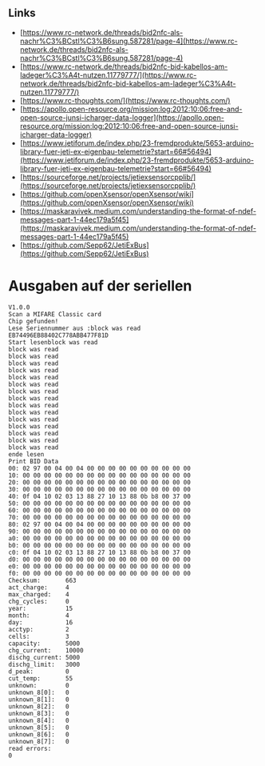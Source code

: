 ## Links 
* [https://www.rc-network.de/threads/bid2nfc-als-nachr%C3%BCstl%C3%B6sung.587281/page-4](https://www.rc-network.de/threads/bid2nfc-als-nachr%C3%BCstl%C3%B6sung.587281/page-4)
* [https://www.rc-network.de/threads/bid2nfc-bid-kabellos-am-ladeger%C3%A4t-nutzen.11779777/](https://www.rc-network.de/threads/bid2nfc-bid-kabellos-am-ladeger%C3%A4t-nutzen.11779777/)
* [https://www.rc-thoughts.com/](https://www.rc-thoughts.com/)
* [https://apollo.open-resource.org/mission:log:2012:10:06:free-and-open-source-junsi-icharger-data-logger](https://apollo.open-resource.org/mission:log:2012:10:06:free-and-open-source-junsi-icharger-data-logger)
* [https://www.jetiforum.de/index.php/23-fremdprodukte/5653-arduino-library-fuer-jeti-ex-eigenbau-telemetrie?start=66#56494](https://www.jetiforum.de/index.php/23-fremdprodukte/5653-arduino-library-fuer-jeti-ex-eigenbau-telemetrie?start=66#56494)
* [https://sourceforge.net/projects/jetiexsensorcpplib/](https://sourceforge.net/projects/jetiexsensorcpplib/)
* [https://github.com/openXsensor/openXsensor/wiki](https://github.com/openXsensor/openXsensor/wiki)
* [https://maskaravivek.medium.com/understanding-the-format-of-ndef-messages-part-1-44ec179a5f45](https://maskaravivek.medium.com/understanding-the-format-of-ndef-messages-part-1-44ec179a5f45)
*  [https://github.com/Sepp62/JetiExBus](https://github.com/Sepp62/JetiExBus)

# Ausgaben auf der seriellen

```
V1.0.0
Scan a MIFARE Classic card
Chip gefunden!     
Lese Seriennummer aus :block was read
EB74496EB88402C778ABB477F81D
Start lesenblock was read
block was read
block was read
block was read
block was read
block was read
block was read
block was read
block was read
block was read
block was read
block was read
block was read
block was read
block was read
block was read
ende lesen    
Print BID Data
00: 02 97 00 04 00 04 00 00 00 00 00 00 00 00 00 00
10: 00 00 00 00 00 00 00 00 00 00 00 00 00 00 00 00
20: 00 00 00 00 00 00 00 00 00 00 00 00 00 00 00 00
30: 00 00 00 00 00 00 00 00 00 00 00 00 00 00 00 00
40: 0f 04 10 02 03 13 88 27 10 13 88 0b b8 00 37 00
50: 00 00 00 00 00 00 00 00 00 00 00 00 00 00 00 00
60: 00 00 00 00 00 00 00 00 00 00 00 00 00 00 00 00
70: 00 00 00 00 00 00 00 00 00 00 00 00 00 00 00 00
80: 02 97 00 04 00 04 00 00 00 00 00 00 00 00 00 00
90: 00 00 00 00 00 00 00 00 00 00 00 00 00 00 00 00
a0: 00 00 00 00 00 00 00 00 00 00 00 00 00 00 00 00
b0: 00 00 00 00 00 00 00 00 00 00 00 00 00 00 00 00
c0: 0f 04 10 02 03 13 88 27 10 13 88 0b b8 00 37 00
d0: 00 00 00 00 00 00 00 00 00 00 00 00 00 00 00 00
e0: 00 00 00 00 00 00 00 00 00 00 00 00 00 00 00 00
f0: 00 00 00 00 00 00 00 00 00 00 00 00 00 00 00 00
Checksum:       663
act_charge:     4
max_charged:    4
chg_cycles:     0
year:           15
month:          4
day:            16
acctyp:         2
cells:          3
capacity:       5000
chg_current:    10000
dischg_current: 5000
dischg_limit:   3000
d_peak:         0
cut_temp:       55
unknown:        0
unknown_8[0]:   0
unknown_8[1]:   0
unknown_8[2]:   0
unknown_8[3]:   0
unknown_8[4]:   0
unknown_8[5]:   0
unknown_8[6]:   0
unknown_8[7]:   0
read errors:
0
```